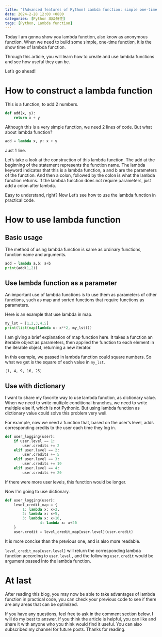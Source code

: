 ```yaml
---
title: "[Advanced features of Python] Lambda function: simple one-time function"
date: 2024-2-28 12:00 +0800
categories: [Python 高级特性]
tags: [Python, Lambda function]
---
```


Today I am gonna show you lambda function, also know as anonymous function. When we need to build some simple, one-time function, it is the show time of lambda function.

Through this article, you will learn how to create and use lambda functions and see how useful they can be.

Let’s go ahead!

# How to construct a lambda function

This is a function, to add 2 numbers.

```python
def add(x, y):
    return x + y
```

Although this is a very simple function, we need 2 lines of code. But what about lambda function?

```python
add = lambda x, y: x + y
```

Just 1 line.

Let’s take a look at the construction of this lambda function. The add at the beginning of the statement represents the function name. The lambda keyword indicates that this is a lambda function, a and b are the parameters of the function. And then a colon, followed by the colon is what the lambda function returns. If the lambda function does not require parameters, just add a colon after lambda.

Easy to understand, right? Now Let’s see how to use the lambda function in practical code.

# How to use lambda function

## Basic usage

The method of using lambda function is same as ordinary functions, function name and arguments.

```python
add = lambda a,b: a+b
print(add(1,2))
```

## Use lambda function as a parameter

An important use of lambda functions is to use them as parameters of other functions, such as map and sorted functions that require functions as parameters.

Here is an example that use lambda in map.

```python
my_lst = [1,2,3,4,5]
print(list(map(lambda x: x**2, my_lst)))
```

I am giving a brief explanation of map function here. It takes a function an iterable object as parameters, then applied the function to each element in the iterable object, returning a new iterator.

In this example, we passed in lambda function could square numbers. So what we get is the square of each value in `my_lst`.

```plaintext
[1, 4, 9, 16, 25]
```

## Use with dictionary

I want to share my favorite way to use lambda function, as dictionary value. When we need to write multiple conditional branches, we need to write multiple else if, which is not Pythonic. But using lambda function as dictionary value could solve this problem very well.

For example, now we need a function that, based on the user's level, adds corresponding credits to the user each time they log in.

```python
def user_logging(user):
    if user.level == 1:
        user.credits += 2
    elif user.level == 2:
        user.credits += 5
    elif user.level == 3:
        user.credits += 10
    elif user.level == 4:
        user.credits += 20
```

If there were more user levels, this function would be longer.

Now I'm going to use dictionary.

```python
def user_logging(user):
    level_credit_map = {
        1: lambda x: x+2,
        2: lambda x: x+5,
        3: lambda x: x+10,
				4: lambda x: x+20
    }
    user.credit = level_credit_map[user.level](user.credit)
```

It is more concise than the previous one, and is also more readable.

`level_credit_map[user.level]` will return the corresponding lambda function according to `user.level` , and the following `user.credit` would be argument passed into the lambda function.

# At last

After reading this blog, you may now be able to take advantages of lambda function in practical code, you can check your previous code to see if there are any areas that can be optimized.

If you have any questions, feel free to ask in the comment section below, I will do my best to answer. If you think the article is helpful, you can like and share it with anyone who you think would find it useful. You can also subscribed my channel for future posts. Thanks for reading.

